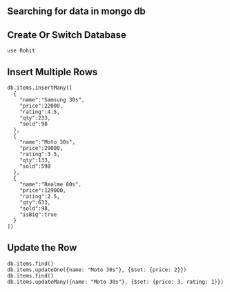 ## Searching for data in mongo db

## Create Or Switch Database

```
use Rohit
```


## Insert Multiple Rows

```
db.items.insertMany([
  {
    "name":"Samsung 30s",
    "price":22000,
    "rating":4.5,
    "qty":233,
    "sold":98
  },
  {
    "name":"Moto 30s",
    "price":29000,
    "rating":3.5,
    "qty":133,
    "sold":598
  },
  {
    "name":"Realme 80s",
    "price":129000,
    "rating":2.5,
    "qty":633,
    "sold":98,
    "isBig":true
  }
])
```

## Update the Row
```
db.items.find()
db.items.updateOne({name: "Moto 30s"}, {$set: {price: 2}})
db.items.find()
db.items.updateMany({name: "Moto 30s"}, {$set: {price: 3, rating: 1}})
```